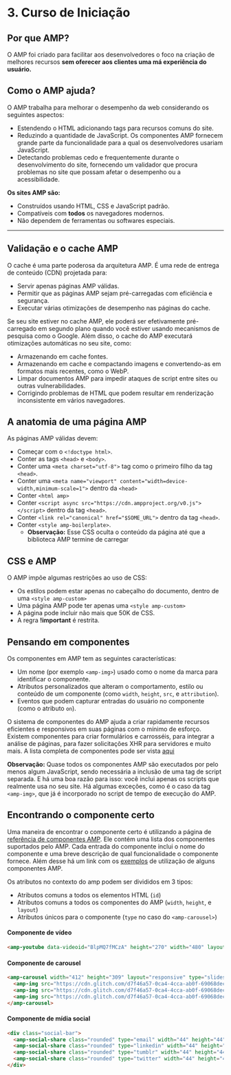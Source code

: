 # 3. Curso de Iniciação

## Por que AMP?
O AMP foi criado para facilitar aos desenvolvedores o foco na criação de melhores recursos **sem oferecer aos clientes uma má experiência do usuário.**

## Como o AMP ajuda?
O AMP trabalha para melhorar o desempenho da web considerando os seguintes aspectos:
* Estendendo o HTML adicionando tags para recursos comuns do site.
* Reduzindo a quantidade de JavaScript. Os componentes AMP fornecem grande parte da funcionalidade para a qual os desenvolvedores usariam JavaScript.
* Detectando problemas cedo e frequentemente durante o desenvolvimento do site, fornecendo um validador que procura problemas no site que possam afetar o desempenho ou a acessibilidade.

**Os sites AMP são:**
* Construídos usando HTML, CSS e JavaScript padrão.
* Compatíveis com **todos** os navegadores modernos.
* Não dependem de ferramentas ou softwares especiais.

---

## Validação e o cache AMP
O cache é uma parte poderosa da arquitetura AMP. É uma rede de entrega de conteúdo (CDN) projetada para:
* Servir apenas páginas AMP válidas.
* Permitir que as páginas AMP sejam pré-carregadas com eficiência e segurança.
* Executar várias otimizações de desempenho nas páginas do cache.

Se seu site estiver no cache AMP, ele poderá ser efetivamente pré-carregado em segundo plano quando você estiver usando mecanismos de pesquisa como o Google. Além disso, o cache do AMP executará otimizações automáticas no seu site, como:
* Armazenando em cache fontes.
* Armazenando em cache e compactando imagens e convertendo-as em formatos mais recentes, como o WebP.
* Limpar documentos AMP para impedir ataques de script entre sites ou outras vulnerabilidades.
* Corrigindo problemas de HTML que podem resultar em renderização inconsistente em vários navegadores.

## A anatomia de uma página AMP
As páginas AMP válidas devem:
* Começar com o `<!doctype html>`.
* Conter as tags `<head>` e `<body>`.
* Conter uma `<meta charset="utf-8">` tag como o primeiro filho da tag `<head>`.
* Conter uma `<meta name="viewport" content="width=device-width,minimum-scale=1">` dentro da `<head>`
* Conter `<html amp>`
* Conter `<script async src="https://cdn.ampproject.org/v0.js"></script>` dentro da tag `<head>`.
* Conter `<link rel="canonical" href="$SOME_URL">` dentro da tag `<head>`.
* Conter `<style amp-boilerplate>`. 
  * **Observação:** Esse CSS oculta o conteúdo da página até que a biblioteca AMP termine de carregar

## CSS e AMP
O AMP impõe algumas restrições ao uso de CSS:
* Os estilos podem estar apenas no cabeçalho do documento, dentro de uma `<style amp-custom>`
* Uma página AMP pode ter apenas uma `<style amp-custom>`
* A página pode incluir não mais que 50K de CSS.
* A regra **!important** é restrita.

## Pensando em componentes
Os componentes em AMP tem as seguintes características:
* Um nome (por exemplo `<amp-img>`) usado como o nome da marca para identificar o componente.
* Atributos personalizados que alteram o comportamento, estilo ou conteúdo de um componente (como `width`, `height`, `src`, e `attribution`).
* Eventos que podem capturar entradas do usuário no componente (como o atributo `on`).

O sistema de componentes do AMP ajuda a criar rapidamente recursos eficientes e responsivos em suas páginas com o mínimo de esforço.  Existem componentes para criar formulários e carrosséis, para integrar a análise de páginas, para fazer solicitações XHR para servidores e muito mais. A lista completa de componentes pode ser vista [aqui](https://amp.dev/documentation/components/?format=websites)

**Observação:** Quase todos os componentes AMP são executados por pelo menos algum JavaScript, sendo necessária a inclusão de uma tag de script separada. E há uma boa razão para isso: você inclui apenas os scripts que realmente usa no seu site. Há algumas exceções, como é o caso da tag `<amp-img>`, que já é incorporado no script de tempo de execução do AMP.

## Encontrando o componente certo
Uma maneira de encontrar o componente certo é utilizando a página de [referência de componentes AMP](https://amp.dev/documentation/components/?format=websites). Ele contém uma lista dos componentes suportados pelo AMP. Cada entrada do componente inclui o nome do componente e uma breve descrição de qual funcionalidade o componente fornece. Além desse há um link com os [exemplos](https://amp.dev/documentation/examples/?format=websites) de utilização de alguns componentes AMP.

Os atributos no contexto do amp podem ser divididos em 3 tipos:
* Atributos comuns a todos os elementos HTML (`id`)
* Atributos comuns a todos os componentes do AMP (`width`, `height`, e `layout`)
* Atributos únicos para o componente (`type` no caso do `<amp-carousel>`)

#### Componente de vídeo
``` HTML
<amp-youtube data-videoid="BlpMQ7fMCzA" height="270" width="480" layout="responsive"></amp-youtube>
```

#### Componente de carousel
``` HTML
<amp-carousel width="412" height="309" layout="responsive" type="slides" loop>
  <amp-img src="https://cdn.glitch.com/d7f46a57-0ca4-4cca-ab0f-69068dec6631/cheddar-chaser.jpg" width="412" height="309" layout="responsive" ></amp-img>
  <amp-img src="https://cdn.glitch.com/d7f46a57-0ca4-4cca-ab0f-69068dec6631/cheese.jpg" width="412" height="309" layout="responsive" ></amp-img>
  <amp-img src="https://cdn.glitch.com/d7f46a57-0ca4-4cca-ab0f-69068dec6631/mouse.jpg" width="412" height="309" layout="responsive" ></amp-img>
</amp-carousel>
```

#### Componente de mídia social
```HTML
<div class="social-bar">
  <amp-social-share class="rounded" type="email" width="44" height="44"></amp-social-share>
  <amp-social-share class="rounded" type="linkedin" width="44" height="44"></amp-social-share>
  <amp-social-share class="rounded" type="tumblr" width="44" height="44"></amp-social-share>
  <amp-social-share class="rounded" type="twitter" width="44" height="44"></amp-social-share>
</div>
```